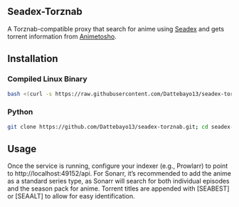 ## Seadex-Torznab
A Torznab-compatible proxy that search for anime using [Seadex](https://releases.moe) and gets torrent information from [Animetosho](https://animetosho.org/). 
## Installation
### Compiled Linux Binary
```bash
bash <(curl -s https://raw.githubusercontent.com/Dattebayo13/seadex-torznab/main/install.sh)
```
### Python
```bash
git clone https://github.com/Dattebayo13/seadex-torznab.git; cd seadex-torznab; pip install -r requirements.txt; python seadex-torznab.py
```
## Usage
Once the service is running, configure your indexer (e.g., Prowlarr) to point to http://localhost:49152/api. For Sonarr, it’s recommended to add the anime as a standard series type, as Sonarr will search for both individual episodes and the season pack for anime. Torrent titles are appended with [SEABEST] or [SEAALT] to allow for easy identification.
